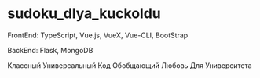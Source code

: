 # sudoku_dlya_kuckoldu

FrontEnd:
TypeScript,
Vue.js,
VueX,
Vue-CLI,
BootStrap

BackEnd:
Flask,
MongoDB

Классный
Универсальный
Код
Обобщающий
Любовь
Для
Университета
